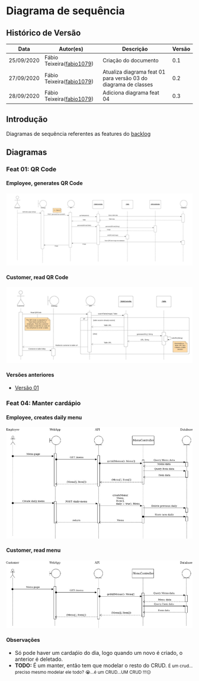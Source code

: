 # Diagrama de sequência

## Histórico de Versão

<table>
  <thead>
    <tr>
      <th>Data</th>
      <th>Autor(es)</th>
      <th>Descrição</th>
      <th>Versão</th>  
    </tr>
  </thead>

  <tbody>
    <tr>
      <td>25/09/2020</td>
      <td>
        Fábio Teixeira(<a target="blank" href="https://github.com/fabio1079">fabio1079</a>)
      </td>
      <td>Criação do documento</td>
      <td>0.1</td>
    </tr>
    <tr>
      <td>27/09/2020</td>
      <td>
        Fábio Teixeira(<a target="blank" href="https://github.com/fabio1079">fabio1079</a>)
      </td>
      <td>Atualiza diagrama feat 01 para versão 03 do diagrama de classes</td>
      <td>0.2</td>
    </tr>
    <tr>
      <td>28/09/2020</td>
      <td>
        Fábio Teixeira(<a target="blank" href="https://github.com/fabio1079">fabio1079</a>)
      </td>
      <td>Adiciona diagrama feat 04</td>
      <td>0.3</td>
    </tr>
  </tbody>
</table>

## Introdução

Diagramas de sequência referentes as features do [backlog](../../base/backlog_produtov2.md)

## Diagramas

### Feat 01: QR Code

#### Employee, generates QR Code

[![DiaSeqFeat01](../../images/UML/DiaSeq/DiaSeqFeat01_1.jpeg)](https://ibb.co/HB1X526)

#### Customer, read QR Code

[![DiaSeqFeat01](../../images/UML/DiaSeq/DiaSeqFeat01_2.jpeg)](https://ibb.co/rMbhLG8)

#### Versões anteriores

- [Versão 01](https://ibb.co/j8cg9tn)

### Feat 04:  Manter cardápio

#### Employee, creates daily menu

[![DiaSeqFeat04_1](../../images/UML/DiaSeq/DiaSeqFeat04_1.jpg)](https://ibb.co/vqhH8NC)

#### Customer, read menu

[![DiaSeqFeat04_1](../../images/UML/DiaSeq/DiaSeqFeat04_2.jpg)](https://ibb.co/VVJhTNL)

#### Observações

- Só pode haver um cardaṕio do dia, logo quando um novo é criado, o anterior é deletado.
- <strong>TODO:</strong> É um manter, então tem que modelar o resto do CRUD. <small>É um crud... preciso mesmo modelar ele todo? 😭...é um CRUD...UM CRUD !!!😑</small>

